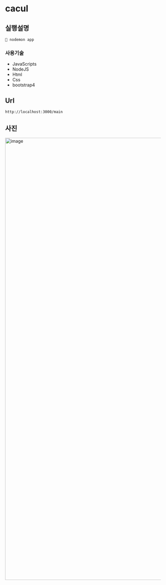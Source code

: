 # cacul
## 실행설명
```
 nodemon app
```

### 사용기술
- JavaScripts
- NodeJS
- Html
- Css
- bootstrap4

## Url
```
http://localhost:3000/main
```

## 사진
<img width="1433" alt="image" src="https://github.com/yhd1101/cacul/assets/117626705/9001d0ec-a5a3-4458-a4f0-289252b23d01">
